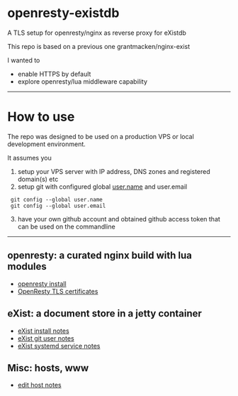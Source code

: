 # openresty-existdb

 A TLS setup for openresty/nginx as reverse proxy for eXistdb

This repo is based on a previous one grantmacken/nginx-exist

I wanted to 
 - enable HTTPS by default
 - explore openresty/lua middleware capability

-------------------------------------------------

# How to use

The repo was designed to be used on a production VPS 
or local development environment.

It assumes you 
1. setup your VPS server with IP address, DNS zones and registered domain(s) etc
2. setup git with configured global 
[user.name]( https://help.github.com/articles/setting-your-username-in-git/)
 and user.email
```
 git config --global user.name 
 git config --global user.email
 ```
3. have your own github account and obtained github access token that can be used on the commandline

----------------------------------------------------
## openresty: a curated nginx build with lua modules

 - [openresty install ](notes/openresty-install.md)
 - [OpenResty TLS certificates](notes/tls.certs.md)

## eXist: a document store in a jetty container

 - [eXist install notes](notes/eXist-install.md)
 - [eXist git user notes](notes/eXist-git-user.md)
 - [eXist systemd service notes](notes/eXist-service.md)

## Misc: hosts, www
 - [ edit host notes](notes/hosts.md)



